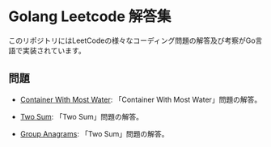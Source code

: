 # Golang Leetcode 解答集

このリポジトリにはLeetCodeの様々なコーディング問題の解答及び考察がGo言語で実装されています。

## 問題

- [Container With Most Water](./problems/ContainerWithMostWater/README.md): 「Container With Most Water」問題の解答。

- [Two Sum](./problems/TwoSum/README.md): 「Two Sum」問題の解答。

- [Group Anagrams](./problems/GroupAnagrams/README.md): 「Two Sum」問題の解答。